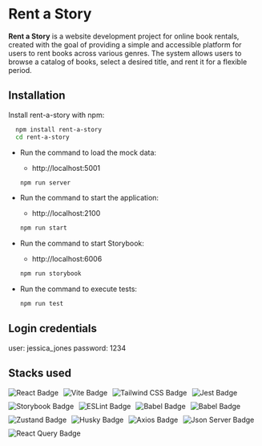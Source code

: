 # Rent a Story

**Rent a Story** is a website development project for online book rentals, created with the goal of providing a simple and accessible platform for users to rent books across various genres. The system allows users to browse a catalog of books, select a desired title, and rent it for a flexible period.

## Installation

Install rent-a-story with npm:

```bash
  npm install rent-a-story
  cd rent-a-story
```

- Run the command to load the mock data:

  - http://localhost:5001

  ```bash
  npm run server
  ```

- Run the command to start the application:
  - http://localhost:2100
  ```bash
  npm run start
  ```
- Run the command to start Storybook:
  - http://localhost:6006
  ```bash
  npm run storybook
  ```
- Run the command to execute tests:
  ```bash
  npm run test
  ```

## Login credentials
user: jessica_jones
password: 1234

## Stacks used

<div id="badges" style="display: flex; gap: 0.625rem; flex-wrap: wrap;">
  <img src="https://img.shields.io/badge/react-%2320232a.svg?style=for-the-badge&logo=react&logoColor=%2361DAFB" alt="React Badge"/>
  <img src="https://img.shields.io/badge/vite-%23646CFF.svg?style=for-the-badge&logo=vite&logoColor=white" alt="Vite Badge"/>
  <img src="https://img.shields.io/badge/tailwindcss-%2338B2AC.svg?style=for-the-badge&logo=tailwind-css&logoColor=white" alt="Tailwind CSS Badge"/>
   <img src="https://img.shields.io/badge/-jest-%23C21325?style=for-the-badge&logo=jest&logoColor=white" alt="Jest Badge"/>
  <img src="https://img.shields.io/badge/-Storybook-FF4785?style=for-the-badge&logo=storybook&logoColor=white" alt="Storybook Badge"/>
   <img src="https://img.shields.io/badge/ESLint-4B3263?style=for-the-badge&logo=eslint&logoColor=white" alt="ESLint Badge"/>
  <img src="https://img.shields.io/badge/Babel-F9DC3e?style=for-the-badge&logo=babel&logoColor=black" alt="Babel Badge"/>
  <img src="https://img.shields.io/badge/typescript-%23007ACC.svg?style=for-the-badge&logo=typescript&logoColor=white" alt="Babel Badge"/>
  <img src="https://img.shields.io/badge/zustand-%2320232a.svg?style=for-the-badge&logo=zustand&logoColor=white" alt="Zustand Badge"/>
  <img src="https://img.shields.io/badge/husky-%2320232a.svg?style=for-the-badge&logo=husky&logoColor=white" alt="Husky Badge"/>
  <img src="https://img.shields.io/badge/axios-%2320232a.svg?style=for-the-badge&logo=husky&logoColor=white" alt="Axios Badge"/>
  <img src="https://img.shields.io/badge/json_server-%2320232a.svg?style=for-the-badge&logo=json-server&logoColor=white" alt="Json Server Badge"/>
  <img src="https://img.shields.io/badge/-React%20Query-FF4154?style=for-the-badge&logo=react%20query&logoColor=white" alt="React Query Badge"/>

</div>
